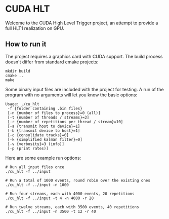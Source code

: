CUDA HLT
========

Welcome to the CUDA High Level Trigger project, an attempt to provide a full HLT1 realization on GPU.

How to run it
-------------

The project requires a graphics card with CUDA support. The build process doesn't differ from standard cmake projects:

    mkdir build
    cmake ..
    make

Some binary input files are included with the project for testing. A run of the program with no arguments will let you know the basic options:

    Usage: ./cu_hlt
     -f {folder containing .bin files}
     [-n {number of files to process}=0 (all)]
     [-t {number of threads / streams}=3]
     [-r {number of repetitions per thread / stream}=10]
     [-a {transmit host to device}=1]
     [-b {transmit device to host}=1]
     [-c {consolidate tracks}=0]
     [-k {simplified kalman filter}=0]
     [-v {verbosity}=3 (info)]
     [-p (print rates)]


Here are some example run options:

    # Run all input files once
    ./cu_hlt -f ../input

    # Run a total of 1000 events, round robin over the existing ones
    ./cu_hlt -f ../input -n 1000

    # Run four streams, each with 4000 events, 20 repetitions
    ./cu_hlt -f ../input -t 4 -n 4000 -r 20

    # Run twelve streams, each with 3500 events, 40 repetitions
    ./cu_hlt -f ../input -n 3500 -t 12 -r 40
